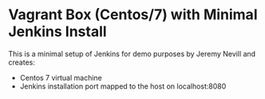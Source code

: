 # Vagrant Box (Centos/7) with Minimal Jenkins Install
This is a minimal setup of Jenkins for demo purposes by Jeremy Nevill and creates:
* Centos 7 virtual machine
* Jenkins installation port mapped to the host on localhost:8080

